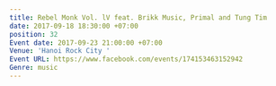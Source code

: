 ```yaml
---
title: Rebel Monk Vol. lV feat. Brikk Music, Primal and Tung Tim
date: 2017-09-18 18:30:00 +07:00
position: 32
Event date: 2017-09-23 21:00:00 +07:00
Venue: 'Hanoi Rock City '
Event URL: https://www.facebook.com/events/174153463152942
Genre: music
---
```


